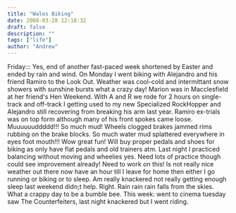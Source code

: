 ```yaml
---
title: "Wales Biking"
date: 2008-03-28 12:18:32
draft: false
description: ""
tags: ["life"]
author: "Andrew"
---
```


Friday::: Yes, end of another fast-paced week shortened by Easter and ended by rain and wind. On Monday I went biking with Alejandro and his friend Ramiro to the Look Out. Weather was cool-cold and intermittant snow showers with sunshine bursts what a crazy day! Marion was in Macclesfield at her friend's Hen Weekend. With A and R we rode for 2 hours on single-track and off-track I getting used to my new Specialized RockHopper and Alejandro still recovering from breaking his arm last year. Ramiro ex-trials was on top form although many of his front spokes came loose. Muuuuuuddddd!!! So much mud! Wheels clogged brakes jammed rims rubbing on the brake blocks. So much water mud splattered everywhere in eyes foot mouth!!! Wow great fun! Will buy proper pedals and shoes for biking as only have flat pedals and old trainers atm. Last night I practiced balancing without moving and wheelies yes. Need lots of practice though could see improvement already! Need to work on this! Is not really nice weather out there now have an hour till I leave for home then either I go running or biking or to sleep. Am really knackered not really getting enough sleep last weekend didn;t help. Right. Rain rain rain falls from the skies. What a crappy day to be a bumble bee. This week: went to cinema tuesday saw The Counterfeiters, last night knackered but I went riding.
